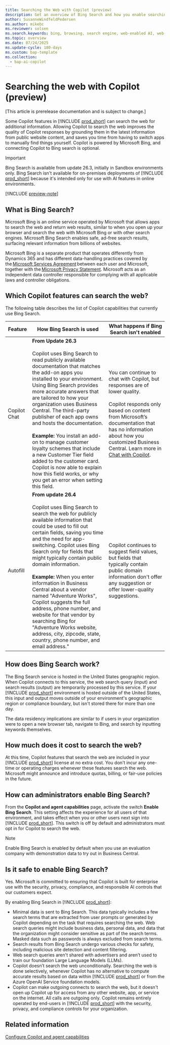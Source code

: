 ```yaml
---
title: Searching the Web with Copilot (preview)
description: Get an overview of Bing Search and how you enable searching the web with Copilot in Business Central
author: SusanneWindfeldPedersen
ms.author: mikebc
ms.reviewer: solsen
ms.search.keywords: bing, browsing, search engine, web-enabled AI, web-aware AI
ms.topic: overview 
ms.date: 07/24/2025
ms.update-cycle: 180-days
ms.custom: bap-template 
ms.collection:
  - bap-ai-copilot
---
```


# Searching the web with Copilot (preview)

[This article is prerelease documentation and is subject to change.]

Some Copilot features in [!INCLUDE [prod_short](includes/prod_short.md)] can search the web for additional information. Allowing Copilot to search the web improves the quality of Copilot responses by grounding them in the latest information from public website content, and saves you time from having to switch apps to manually find things yourself. Copilot is powered by Microsoft Bing, and connecting Copilot to Bing search is optional.

> [!IMPORTANT]
> Bing Search is available from update 26.3, initially in Sandbox environments only. Bing Search isn't available for on-premises deployments of [!INCLUDE [prod_short](includes/prod_short.md)] because it's intended only for use with AI features in online environments.

[!INCLUDE [preview-note](~/../shared-content/shared/preview-includes/production-ready-preview-dynamics365.md)]

## What is Bing Search?

Microsoft Bing is an online service operated by Microsoft that allows apps to search the web and return web results, similar to when you open up your browser and search the web with Microsoft Bing or with other search engines. Microsoft Bing Search enables safe, ad-free search results, surfacing relevant information from billions of websites.

Microsoft Bing is a separate product that operates differently from Dynamics 365 and has different data-handling practices covered by the [Microsoft Services Agreement](https://aka.ms/msa) between each user and Microsoft, together with the [Microsoft Privacy Statement](https://go.microsoft.com/fwlink/?LinkId=521839). Microsoft acts as an independent data controller responsible for complying with all applicable laws and controller obligations.

## Which Copilot features can search the web?

The following table describes the list of Copilot capabilities that currently use Bing Search.

| Feature | How Bing Search is used | What happens if Bing Search isn't enabled |
| --- | --- | --- |
| Copilot Chat | **From Update 26.3**<br><br>Copilot uses Bing Search to read publicly available documentation that matches the add-on apps you installed to your environment. Using Bing Search provides more accurate answers that are tailored to how your organization uses Business Central. The third-party publisher of each app owns and hosts the documentation.<br><br> **Example:** You install an add-on to manage customer loyalty schemes that include a new Customer Tier field added to the customer card. Copilot is now able to explain how this field works, or why you get an error when setting this field.| You can continue to chat with Copilot, but responses are of lower quality.<br><br> Copilot responds only based on content from Microsoft’s documentation that has no information about how you customized Business Central. Learn more in [Chat with Copilot](chat-with-copilot.md). |
|Autofill |**From update 26.4**<br><br>Copilot uses Bing Search to search the web for publicly available information that could be used to fill out certain fields, saving you time and the need for app-switching. Copilot uses Bing Search only for fields that might typically contain public domain information.<br><br>**Example:** When you enter information in Business Central about a vendor named "Adventure Works", Copilot suggests the full address, phone number, and website for that vendor by searching Bing for "Adventure Works website, address, city, zipcode, state, country, phone number, and email address."|Copilot continues to suggest field values, but fields that typically contain public domain information don't offer any suggestion or offer lower-quality suggestions.|

## How does Bing Search work?

The Bing Search service is hosted in the United States geographic region. When Copilot connects to this service, the web search query (input) and search results (output) are temporarily processed by this service. If your [!INCLUDE [prod_short](includes/prod_short.md)] environment is hosted outside of the United States, this input and output moves outside of your environment's geographic region or compliance boundary, but isn't stored there for more than one day.

The data residency implications are similar to if users in your organization were to open a new browser tab, navigate to Bing, and search by inputting keywords themselves.

## How much does it cost to search the web?

At this time, Copilot features that search the web are included in your [!INCLUDE [prod_short](includes/prod_short.md)] license at no extra cost. You don't incur any one-time or operating charges whenever these features search the web. Microsoft might announce and introduce quotas, billing, or fair-use policies in the future.

## How can administrators enable Bing Search?

From the **Copilot and agent capabilities** page, activate the switch **Enable Bing Search**. This setting affects the experience for all users of that environment, and takes effect when you or other users next sign into [!INCLUDE [prod_short](includes/prod_short.md)]. This switch is off by default and administrators must opt in for Copilot to search the web. 

> [!NOTE]
> Enable Bing Search is enabled by default when you use an evaluation company with demonstration data to try out in Business Central.  

## Is it safe to enable Bing Search?

Yes. Microsoft is committed to ensuring that Copilot is built for enterprise use with the security, privacy, compliance, and responsible AI controls that our customers expect.  

By enabling Bing Search in [!INCLUDE [prod_short](includes/prod_short.md)]:

- Minimal data is sent to Bing Search. This data typically includes a few search terms that are extracted from user prompts or generated by Copilot depending on the task that requires searching the web. Web search queries might include business data, personal data, and data that the organization might consider sensitive as part of the search terms. Masked data such as passwords is always excluded from search terms.
- Search results from Bing Search undergo various checks for safety, including malicious site detection and content filtering.
- Web search queries aren't shared with advertisers and aren’t used to train our foundation Large Language Models (LLMs).
- Copilot doesn’t search the web unconditionally. Searching the web is done selectively, whenever Copilot has no alternative to compute accurate results based on data within [!INCLUDE [prod_short](includes/prod_short.md)] or from the Azure OpenAI Service foundation models.
- Copilot can make outgoing connects to search the web, but it doesn't open up Copilot up for access from any other website, app, or service on the internet. All calls are outgoing only. Copilot remains entirely operated by end-users in [!INCLUDE [prod_short](includes/prod_short.md)] with the security, privacy, and compliance controls for your organization.

## Related information

[Configure Copilot and agent capabilities](enable-ai.md)  